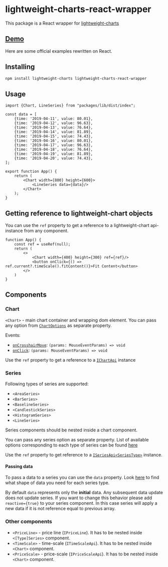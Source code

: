# lightweight-charts-react-wrapper

This package is a React wrapper for [lightweight-charts](https://github.com/tradingview/lightweight-charts)

## [Demo](https://trash-and-fire.github.io/lightweight-charts-react-wrapper/)

Here are some official examples rewritten on React.

## Installing

```bash
npm install lightweight-charts lightweight-charts-react-wrapper
```

## Usage

```tsx
import {Chart, LineSeries} from "packages/lib/dist/index";

const data = [
    {time: '2019-04-11', value: 80.01},
    {time: '2019-04-12', value: 96.63},
    {time: '2019-04-13', value: 76.64},
    {time: '2019-04-14', value: 81.89},
    {time: '2019-04-15', value: 74.43},
    {time: '2019-04-16', value: 80.01},
    {time: '2019-04-17', value: 96.63},
    {time: '2019-04-18', value: 76.64},
    {time: '2019-04-19', value: 81.89},
    {time: '2019-04-20', value: 74.43},
];

export function App() {
    return (
        <Chart width={800} height={600}>
            <LineSeries data={data}/>
        </Chart>
    );
}
```

## Getting reference to lightweight-chart objects

You can use the `ref` property to get a reference to a lightweight-chart api-instance from any component.
```tsx
function App() {
    const ref = useRef(null);
    return (
        <>
            <Chart width={400} height={300} ref={ref}/>
            <button onClick={() => ref.current?.timeScale().fitContent()}>Fit Content</button>
        </>
    )
}
```

## Components

### Chart

`<Chart>` - main chart container and wrapping dom element.
You can pass any option from [`ChartOptions`](https://tradingview.github.io/lightweight-charts/docs/api/interfaces/ChartOptions) as separate property.

Events:
- [`onCrosshairMove`](https://tradingview.github.io/lightweight-charts/docs/api/interfaces/IChartApi#subscribeclick): `(params: MouseEventParams) => void`
- [`onClick`](https://tradingview.github.io/lightweight-charts/docs/api/interfaces/IChartApi#subscribecrosshairmove): `(params: MouseEventParams) => void`

Use the `ref` property to get a reference to a [`IChartApi`](https://tradingview.github.io/lightweight-charts/docs/api/interfaces/IChartApi) instance

### Series

Following types of series are supported:
- `<AreaSeries>`
- `<BarSeries>`
- `<BaselineSeries>`
- `<CandlestickSeries>`
- `<HistogramSeries>`
- `<LineSeries>`

Series components should be nested inside a chart component. 

You can pass any series option as separate property. 
List of available options corresponding to each type of series can be found [here](https://tradingview.github.io/lightweight-charts/docs/api/interfaces/SeriesOptionsMap)

Use the `ref` property to get reference to a [`ISeriesApi<SeriesType>`](https://tradingview.github.io/lightweight-charts/docs/api/interfaces/ISeriesApi) instance.

#### Passing data
To pass a data to a series you can use the `data` property. Look [here](https://tradingview.github.io/lightweight-charts/docs/api/interfaces/SeriesDataItemTypeMap) to find what shape of data you need for each series type.

By default `data` represents only the **initial** data. Any subsequent data update does not update series.
If you want to change this behavior please add `reactive={true}` to your series component. In this case series will apply a new data if it is not reference equal to previous array. 

### Other components

- `<PriceLine>` - price line (`IPriceLine`). It has to be nested inside `<[Type]Series>` component.
- `<TimeScale>` - time-scale (`ITimeScaleApi`). It has to be nested inside `<Chart>` component.
- `<PriceScale>` - price-scale (`IPriceScaleApi`). It has to be nested inside `<Chart>` component.
